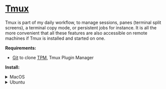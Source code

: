 # [Tmux](https://github.com/tmux/tmux)

Tmux is part of my daily workflow, to manage sessions, panes (terminal split screens), a terminal
copy mode, or persistent jobs for instance. It is all the more convenient that all these features
are also accessible on remote machines if Tmux is installed and started on one.

**Requirements:**

- [Git](https://git-scm.com/) to clone [TPM](https://github.com/tmux-plugins/tpm), Tmux Plugin
  Manager

**Install:**

<details>
    <summary>MacOS</summary>
    ```shell
    brew install tmux
    git clone https://github.com/tmux-plugins/tpm ~/.tmux/plugins/tpm
    ```
    Then start Tmux with the command `tmux` for instance, press `<prefix>I` to install Tmux plugins
    (prefix is `<C-space>` in this configuration), and restart Tmux with `exit` and then `tmux` for
    instance.
</details>

<details>
    <summary>Ubuntu</summary>
    ```shell
    apt install tmux
    git clone https://github.com/tmux-plugins/tpm ~/.tmux/plugins/tpm
    ```
    Then start Tmux with the command `tmux` for instance, press `<prefix>I` to install Tmux plugins
    (prefix is `<C-space>` in this configuration), and restart Tmux with `exit` and then `tmux` for
    instance.
</details>
